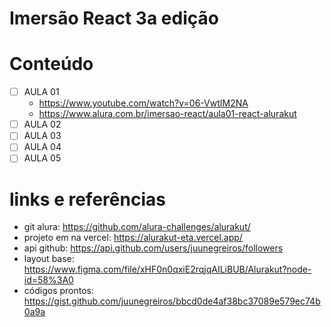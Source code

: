 # Imersão React 3a edição



# Conteúdo

- [ ] AULA 01
  - https://www.youtube.com/watch?v=06-VwtIM2NA
  - https://www.alura.com.br/imersao-react/aula01-react-alurakut
- [ ] AULA 02
- [ ] AULA 03
- [ ] AULA 04
- [ ] AULA 05
  
# links e referências
- git alura: https://github.com/alura-challenges/alurakut/
- projeto em na vercel: https://alurakut-eta.vercel.app/
- api github: https://api.github.com/users/juunegreiros/followers
- layout base: https://www.figma.com/file/xHF0n0qxiE2rqjqAILiBUB/Alurakut?node-id=58%3A0
- códigos prontos: https://gist.github.com/juunegreiros/bbcd0de4af38bc37089e579ec74b0a9a
